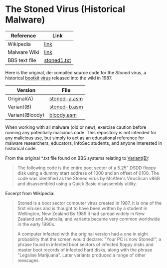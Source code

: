 # The Stoned Virus (Historical Malware)

| Reference      | Link         |
|----------------|--------------|
| Wikipedia      | [link](https://en.wikipedia.org/wiki/Stoned_\(computer_virus\)) |
| Malware Wiki   | [link](https://malwiki.org/index.php?title=Stoned) |
| BBS text file  | [stoned1.txt](stoned1.txt) |

Here is the original, de-compiled source code for the *Stoned* virus, a historical [bootkit](https://en.wikipedia.org/wiki/Rootkit#bootkit) [virus](https://en.wikipedia.org/wiki/Computer_virus) released into the wild in 1987. 

| Version         | File                         |
|-----------------|------------------------------|
| Original(A)     | [stoned-a.asm](stoned-a.asm) |
| Variant(B)      | [stoned-b.asm](stoned-b.asm) |
| Variant(Bloody) | [bloody.asm](bloody.asm)     |

When working with all malware (old or new), exercise caution before running any potentially malicious code. This repository is not intended for any malicious use, but simply to act as an educational reference for malware researchers, educators, InfoSec students, and anyone interested in historical code.

From the original *.txt file found on BBS systems relating to [Variant(B)](stoned-b.asm):
> The following code is the entire boot sector of a 5.25" DSDD
> floppy disk using a dummy start address of 1000 and an
> offset of 0100. The code was identified as the Stoned virus
> by McAfee's VirusScan v86B and disassembled using a Quick
> Basic disassembly utility.

Excerpt from Wikipedia:
> Stoned is a boot sector computer virus created in 1987. It is one of the first viruses and is thought to have been written by a student in Wellington, New Zealand By 1989 it had spread widely in New Zealand and Australia, and variants became very common worldwide in the early 1990s.
> 
> A computer infected with the original version had a one in eight probability that the screen would declare: "Your PC is now Stoned!", a phrase found in infected boot sectors of infected floppy disks and master boot records of infected hard disks, along with the phrase "Legalise Marijuana". Later variants produced a range of other messages.

